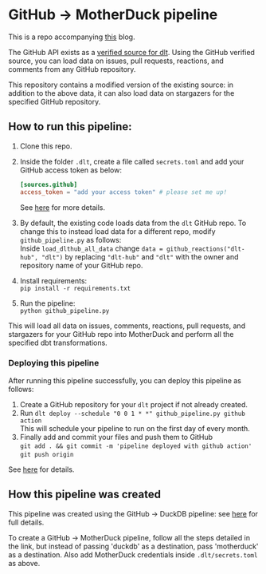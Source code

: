 # GitHub -> MotherDuck pipeline  
  
This is a repo accompanying [this](link-to-blog) blog.  
  
The GitHub API exists as a [verified source for dlt](https://dlthub.com/docs/dlt-ecosystem/verified-sources/github). Using the GitHub verified source, you can load data on issues, pull requests, reactions, and comments from any GitHub repository. 
  
This repository contains a modified version of the existing source: in addition to the above data, it can also load data on stargazers for the specified GitHub repository.

## How to run this pipeline:  
  
1. Clone this repo.  
2. Inside the folder `.dlt`, create a file called `secrets.toml` and add your GitHub access token as below:  
    ```toml
    [sources.github]
    access_token = "add your access token" # please set me up!
    ```
    See [here](https://dlthub.com/docs/dlt-ecosystem/verified-sources/github#setup-guide) for more details.  
3. By default, the existing code loads data from the `dlt` GitHub repo. To change this to instead load data for a different repo, modify `github_pipeline.py` as follows:  
    Inside `load_dlthub_all_data` change `data = github_reactions("dlt-hub", "dlt")` by replacing `"dlt-hub"` and `"dlt"` with the owner and repository name of your GitHub repo.

4. Install requirements:  
```pip install -r requirements.txt```
5. Run the pipeline:  
```python github_pipeline.py```  
  
This will load all data on issues, comments, reactions, pull requests, and stargazers for your GitHub repo into MotherDuck and perform all the specified dbt transformations. 
  
### Deploying this pipeline  
  
After running this pipeline successfully, you can deploy this pipeline as follows:  
1. Create a GitHub repository for your `dlt` project if not already created.  
2. Run `dlt deploy --schedule "0 0 1 * *" github_pipeline.py github action`  
    This will schedule your pipeline to run on the first day of every month. 
3. Finally add and commit your files and push them to GitHub  
    `git add . && git commit -m 'pipeline deployed with github action'`  
    `git push origin`

See [here](https://dlthub.com/docs/walkthroughs/deploy-a-pipeline/deploy-with-github-actions) for details.  
  
## How this pipeline was created  

This pipeline was created using the GitHub -> DuckDB pipeline: see [here](https://github.com/dlt-hub/github-motherduck/tree/master/github_duckdb) for full details. 
  
To create a GitHub -> MotherDuck pipeline, follow all the steps detailed in the link, but instead of passing 'duckdb' as a destination, pass 'motherduck' as a destination. Also add MotherDuck credentials inside `.dlt/secrets.toml` as above.  
